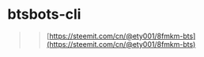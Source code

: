 # btsbots-cli

>> [https://steemit.com/cn/@ety001/8fmkm-bts](https://steemit.com/cn/@ety001/8fmkm-bts)
